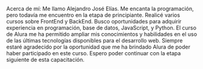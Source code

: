 Acerca de mí:
Me llamo Alejandro José Elías. Me encanta la programación, pero todavía me encuentro en la etapa de principiante.
Realicé varios cursos sobre FrontEnd y BackEnd.
Busco oportunidades para adquirir experiencia en programación, base de datos, JavaScript, y Python.
El curso de Alura me ha permitido ampliar mis conocimientos y habilidades en el uso de las últimas tecnologías disponibles para el desarrollo web.
Siempre estaré agradecido por la oportunidad que me ha brindado Alura de poder haber participado en este curso.
Espero poder continuar con la etapa siguiente de esta capacitación.

